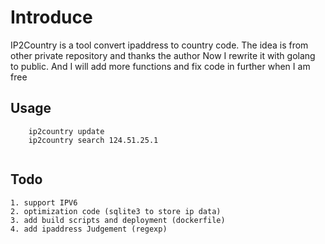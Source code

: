 # Introduce

IP2Country is a tool convert ipaddress to country code. 
The idea is from other private repository and thanks the author
Now I rewrite it with golang to public. 
And I will add more functions and fix code in further when I am free


## Usage

```
    ip2country update
    ip2country search 124.51.25.1
 
```   
## Todo
    1. support IPV6 
    2. optimization code (sqlite3 to store ip data)
    3. add build scripts and deployment (dockerfile)
    4. add ipaddress Judgement (regexp)
    


    

 